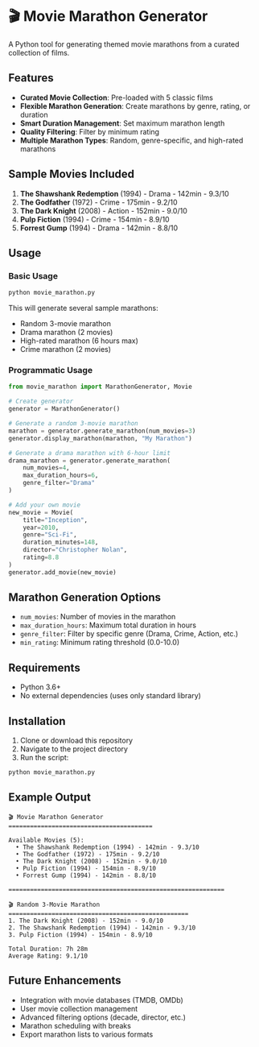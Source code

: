 # 🎬 Movie Marathon Generator

A Python tool for generating themed movie marathons from a curated collection of films.

## Features

- **Curated Movie Collection**: Pre-loaded with 5 classic films
- **Flexible Marathon Generation**: Create marathons by genre, rating, or duration
- **Smart Duration Management**: Set maximum marathon length
- **Quality Filtering**: Filter by minimum rating
- **Multiple Marathon Types**: Random, genre-specific, and high-rated marathons

## Sample Movies Included

1. **The Shawshank Redemption** (1994) - Drama - 142min - 9.3/10
2. **The Godfather** (1972) - Crime - 175min - 9.2/10  
3. **The Dark Knight** (2008) - Action - 152min - 9.0/10
4. **Pulp Fiction** (1994) - Crime - 154min - 8.9/10
5. **Forrest Gump** (1994) - Drama - 142min - 8.8/10

## Usage

### Basic Usage

```bash
python movie_marathon.py
```

This will generate several sample marathons:
- Random 3-movie marathon
- Drama marathon (2 movies)
- High-rated marathon (6 hours max)
- Crime marathon (2 movies)

### Programmatic Usage

```python
from movie_marathon import MarathonGenerator, Movie

# Create generator
generator = MarathonGenerator()

# Generate a random 3-movie marathon
marathon = generator.generate_marathon(num_movies=3)
generator.display_marathon(marathon, "My Marathon")

# Generate a drama marathon with 6-hour limit
drama_marathon = generator.generate_marathon(
    num_movies=4,
    max_duration_hours=6,
    genre_filter="Drama"
)

# Add your own movie
new_movie = Movie(
    title="Inception",
    year=2010,
    genre="Sci-Fi",
    duration_minutes=148,
    director="Christopher Nolan",
    rating=8.8
)
generator.add_movie(new_movie)
```

## Marathon Generation Options

- `num_movies`: Number of movies in the marathon
- `max_duration_hours`: Maximum total duration in hours
- `genre_filter`: Filter by specific genre (Drama, Crime, Action, etc.)
- `min_rating`: Minimum rating threshold (0.0-10.0)

## Requirements

- Python 3.6+
- No external dependencies (uses only standard library)

## Installation

1. Clone or download this repository
2. Navigate to the project directory
3. Run the script:

```bash
python movie_marathon.py
```

## Example Output

```
🎬 Movie Marathon Generator
========================================

Available Movies (5):
  • The Shawshank Redemption (1994) - 142min - 9.3/10
  • The Godfather (1972) - 175min - 9.2/10
  • The Dark Knight (2008) - 152min - 9.0/10
  • Pulp Fiction (1994) - 154min - 8.9/10
  • Forrest Gump (1994) - 142min - 8.8/10

============================================================

🎬 Random 3-Movie Marathon
==================================================
1. The Dark Knight (2008) - 152min - 9.0/10
2. The Shawshank Redemption (1994) - 142min - 9.3/10
3. Pulp Fiction (1994) - 154min - 8.9/10

Total Duration: 7h 28m
Average Rating: 9.1/10
```

## Future Enhancements

- Integration with movie databases (TMDB, OMDb)
- User movie collection management
- Advanced filtering options (decade, director, etc.)
- Marathon scheduling with breaks
- Export marathon lists to various formats
